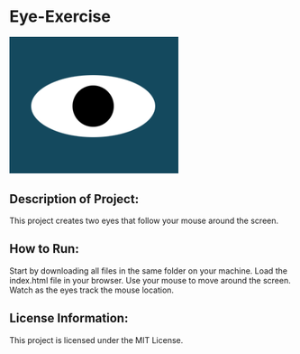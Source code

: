 # Eye-Exercise
<img src="image/eye.png" width='300'/>

## Description of Project:
This project creates two eyes that follow your mouse around the screen.

## How to Run:
Start by downloading all files in the same folder on your machine. Load the index.html file in your browser. Use your mouse to move around the screen. Watch as the eyes track the mouse location.

## License Information:
This project is licensed under the MIT License.
